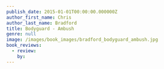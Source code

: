 ```yaml
---
publish_date: 2015-01-01T00:00:00.000000Z
author_first_name: Chris
author_last_name: Bradford
title: Bodyguard - Ambush
genre: null
image: /images/book_images/bradford_bodyguard_ambush.jpg
book_reviews:
  - review: 
    by: 
---
```

